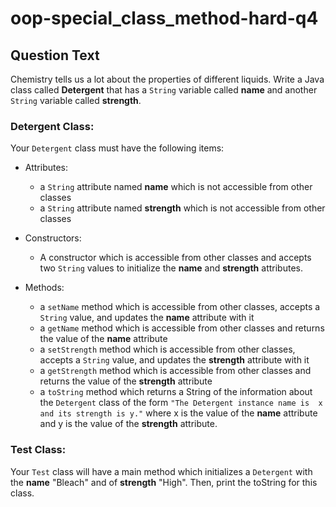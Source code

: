 # oop-special_class_method-hard-q4

## Question Text

Chemistry tells us a lot about the properties of different liquids. Write a Java class called **Detergent** that has a
`String` variable called **name** and another `String` variable called **strength**.

### Detergent Class:

Your `Detergent` class must have the following items:

- Attributes:
    - a `String` attribute named **name** which is not accessible from other classes
    - a `String` attribute named **strength** which is not accessible from other classes

- Constructors:
    - A constructor which is accessible from other classes and accepts two `String` values to initialize the
      **name** and **strength** attributes.

- Methods:
    - a `setName` method which is accessible from other classes, accepts a `String` value, and updates the **name**
      attribute with it
    - a `getName` method which is accessible from other classes and returns the value of the **name** attribute
    - a `setStrength` method which is accessible from other classes, accepts a `String` value, and updates the
      **strength** attribute with it
    - a `getStrength` method which is accessible from other classes and returns the value of the **strength** attribute
    - a `toString` method which returns a String of the information about the `Detergent` class of the form
      `"The Detergent instance name is  x and its strength is y."` where x is the value of the **name**
      attribute and y is the value of the **strength** attribute.

### Test Class:

Your `Test` class will have a main method which initializes a `Detergent` with the **name** "Bleach" and of
**strength** "High". Then, print the toString for this class.